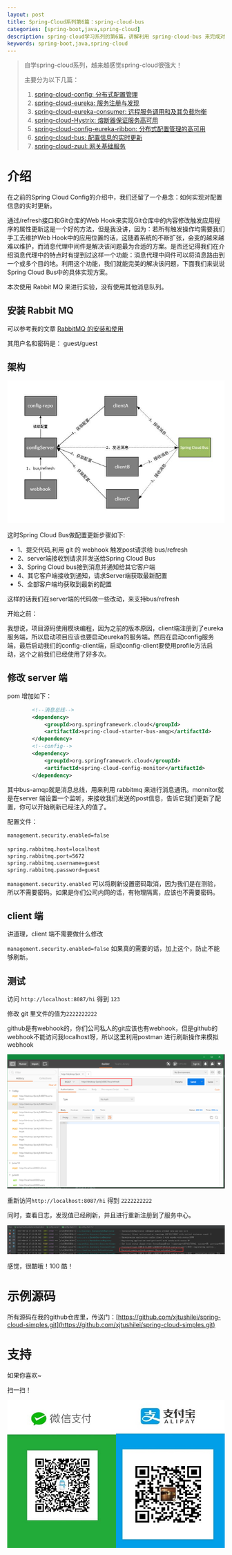 ```yaml
---
layout: post
title: Spring-Cloud系列第6篇：spring-cloud-bus
categories: [spring-boot,java,spring-cloud]
description: spring-cloud学习系列的第6篇，讲解利用 spring-cloud-bus 来完成对所有client 配置的热刷新，避免重启服务。
keywords: spring-boot,java,spring-cloud
---
```



> 自学spring-cloud系列，越来越感觉spring-cloud很强大！
>
>主要分为以下几篇：
> 1. [spring-cloud-config: 分布式配置管理](http://www.xjtushilei.com/2017/06/12/spring-cloud-series-spring-cloud-config)
> 2. [spring-cloud-eureka: 服务注册与发现](http://www.xjtushilei.com/2017/06/13/spring-cloud-series-spring-cloud-eureka)
> 3. [spring-cloud-eureka-consumer: 远程服务调用和及其负载均衡](http://www.xjtushilei.com/2017/06/13/spring-cloud-series-spring-cloud-eureka-consumer)
> 4. [spring-cloud-Hystrix: 熔断器保证服务高可用](http://www.xjtushilei.com/2017/06/13/spring-cloud-series-spring-cloud-Hystrix)
> 5. [spring-cloud-config-eureka-ribbon: 分布式配置管理的高可用](http://www.xjtushilei.com/2017/06/13/spring-cloud-series-spring-cloud-config-eureka)
> 6. [spring-cloud-bus: 配置信息的实时更新](http://www.xjtushilei.com/2017/06/14/spring-cloud-series-spring-cloud-bus)
> 7. [spring-cloud-zuul: 网关基础服务](http://www.xjtushilei.com/2017/06/14/spring-cloud-series-spring-cloud-zuul)

# 介绍

在之前的Spring Cloud Config的介绍中，我们还留了一个悬念：如何实现对配置信息的实时更新。

通过/refresh接口和Git仓库的Web Hook来实现Git仓库中的内容修改触发应用程序的属性更新这是一个好的方法，但是我没讲，因为：若所有触发操作均需要我们手工去维护Web Hook中的应用位置的话，这随着系统的不断扩张，会变的越来越难以维护，而消息代理中间件是解决该问题最为合适的方案。是否还记得我们在介绍消息代理中的特点时有提到过这样一个功能：消息代理中间件可以将消息路由到一个或多个目的地。利用这个功能，我们就能完美的解决该问题，下面我们来说说Spring Cloud Bus中的具体实现方案。

本次使用 Rabbit MQ 来进行实验，没有使用其他消息队列。

## 安装 Rabbit MQ

可以参考我的文章 [RabbitMQ 的安装和使用](http://www.xjtushilei.com/2017/06/14/rabbitmq)

其用户名和密码是： guest/guest

## 架构

![架构](/images/blog/spring-clouds/1.jpg)

这时Spring Cloud Bus做配置更新步骤如下:

- 1、提交代码,利用 git 的 webhook 触发post请求给 bus/refresh
- 2、server端接收到请求并发送给Spring Cloud Bus
- 3、Spring Cloud bus接到消息并通知给其它客户端
- 4、其它客户端接收到通知，请求Server端获取最新配置
- 5、全部客户端均获取到最新的配置

这样的话我们在server端的代码做一些改动，来支持bus/refresh

开始之前：

我想说，项目源码使用模块编程，因为之前的版本原因，client端注册到了eureka服务端，所以启动项目应该也要启动eureka的服务端。然后在启动config服务端，最后启动我们的config-client端，启动config-client要使用profile方法启动，这个之前我们已经使用了好多次。

## 修改 server 端

pom 增加如下：

```xml
        <!--消息总线-->
        <dependency>
            <groupId>org.springframework.cloud</groupId>
            <artifactId>spring-cloud-starter-bus-amqp</artifactId>
        </dependency>
        <!--config-->
        <dependency>
            <groupId>org.springframework.cloud</groupId>
            <artifactId>spring-cloud-config-monitor</artifactId>
        </dependency>
```
其中bus-amqp就是消息总线，用来利用 rabbitmq 来进行消息通讯。monnitor就是在server 端设置一个监听，来接收我们发送的post信息，告诉它我们更新了配置，你可以开始刷新已经注入的值了。

配置文件：

```
management.security.enabled=false

spring.rabbitmq.host=localhost
spring.rabbitmq.port=5672
spring.rabbitmq.username=guest
spring.rabbitmq.password=guest
```

`management.security.enabled` 可以将刷新设置密码取消，因为我们是在测验，所以不需要密码。如果是你们公司内网的话，有物理隔离，应该也不需要密码。

## client 端

讲道理，client 端不需要做什么修改
 
`management.security.enabled=false` 如果真的需要的话，加上这个，防止不能够刷新。

## 测试

访问 `http://localhost:8087/hi` 得到 `123`

修改 git 里文件的值为`2222222222`

github是有webhook的，你们公司私人的git应该也有webhook，但是github的webhook不能访问我localhost呀，所以这里利用postman 进行刷新操作来模拟webhook

![刷新](/images/blog/spring-clouds/14.png)

重新访问`http://localhost:8087/hi` 得到  `2222222222`

同时，查看日志，发现值已经刷新，并且进行重新注册到了服务中心。

![刷新](/images/blog/spring-clouds/15.png)

感觉，很酷哦！100 酷！

# 示例源码
所有源码在我的github仓库里，传送门：[https://github.com/xjtushilei/spring-cloud-simples.git](https://github.com/xjtushilei/spring-cloud-simples.git)

# 支持

如果你喜欢~

扫一扫！

<img src="/images/微信支付.JPG" width="50%" /><img src="/images/支付宝支付.JPG" width="50%" />



